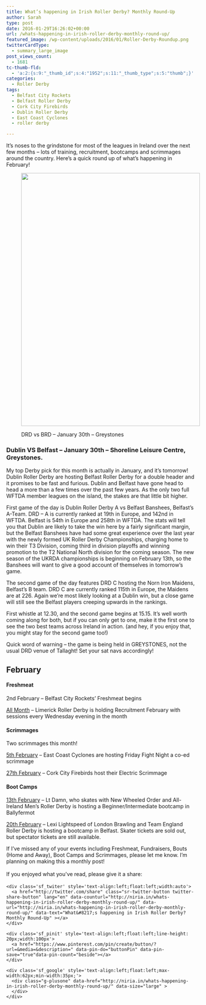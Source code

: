 ```yaml
---
title: What’s happening in Irish Roller Derby? Monthly Round-Up
author: Sarah
type: post
date: 2016-01-29T16:26:02+00:00
url: /whats-happening-in-irish-roller-derby-monthly-round-up/
featured_image: /wp-content/uploads/2016/01/Roller-Derby-Roundup.png
twitterCardType:
  - summary_large_image
post_views_count:
  - 1681
tc-thumb-fld:
  - 'a:2:{s:9:"_thumb_id";s:4:"1952";s:11:"_thumb_type";s:5:"thumb";}'
categories:
  - Roller Derby
tags:
  - Belfast City Rockets
  - Belfast Roller Derby
  - Cork City Firebirds
  - Dublin Roller Derby
  - East Coast Cyclones
  - roller derby

---
```

<div id="fb-root">
</div>

It&#8217;s noses to the grindstone for most of the leagues in Ireland over the next few months &#8211; lots of training, recruitment, bootcamps and scrimmages around the country. Here&#8217;s a quick round up of what&#8217;s happening in February!<figure style="width: 477px" class="wp-caption alignright">

[<img src="http://www.dublinrollerderby.com/wp-content/uploads/2016/01/belfast_jan2016.jpg" alt="" width="477" height="675" />][1]<figcaption class="wp-caption-text">DRD vs BRD &#8211; January 30th &#8211; Greystones</figcaption></figure> 

### Dublin VS Belfast &#8211; January 30th &#8211; Shoreline Leisure Centre, Greystones.

My top Derby pick for this month is actually in January, and it&#8217;s tomorrow! Dublin Roller Derby are hosting Belfast Roller Derby for a double header and it promises to be fast and furious. Dublin and Belfast have gone head to head a more than a few times over the past few years. As the only two full WFTDA member leagues on the island, the stakes are that little bit higher.

First game of the day is Dublin Roller Derby A vs Belfast Banshees, Belfast&#8217;s A-Team. DRD &#8211; A is currently ranked at 19th in Europe, and 142nd in WFTDA. Belfast is 54th in Europe and 258th in WFTDA. The stats will tell you that Dublin are likely to take the win here by a fairly significant margin, but the Belfast Banshees have had some great experience over the last year with the newly formed UK Roller Derby Championships, charging home to win their T3 Division, coming third in division playoffs and winning promotion to the T2 National North division for the coming season. The new season of the UKRDA championships is beginning on February 13th, so the Banshees will want to give a good account of themselves in tomorrow&#8217;s game.

The second game of the day features DRD C hosting the Norn Iron Maidens, Belfast&#8217;s B team. DRD C are currently ranked 115th in Europe, the Maidens are at 226. Again we&#8217;re most likely looking at a Dublin win, but a close game will still see the Belfast players creeping upwards in the rankings.

First whistle at 12.30, and the second game begins at 15.15. It&#8217;s well worth coming along for both, but if you can only get to one, make it the first one to see the two best teams across Ireland in action. (and hey, if you enjoy that, you might stay for the second game too!)

Quick word of warning &#8211; the game is being held in GREYSTONES, not the usual DRD venue of Tallaght! Set your sat navs accordingly!

## February

#### Freshmeat

2nd February &#8211; Belfast City Rockets&#8217; Freshmeat begins

<a href="https://www.facebook.com/events/1694090410868655/" target="_blank">All Month</a> &#8211; Limerick Roller Derby is holding Recruitment February with sessions every Wednesday evening in the month

#### Scrimmages

Two scrimmages this month!

<a href="https://www.facebook.com/events/781383098633461/" target="_blank">5th February</a> &#8211; East Coast Cyclones are hosting Friday Fight Night a co-ed scrimmage

<a href="https://www.facebook.com/events/740213312775266/" target="_blank">27th February</a> &#8211; Cork City Firebirds host their Electric Scrimmage

#### Boot Camps

<a href="http://www.brownpapertickets.com/event/2475500" target="_blank">13th February</a> &#8211; Lt Damn, who skates with New Wheeled Order and All-Ireland Men&#8217;s Roller Derby is hosting a Beginner/Intermediate bootcamp in Ballyfermot

<a href="https://www.facebook.com/events/733447403454219/" target="_blank">20th February</a> &#8211; Lexi Lightspeed of London Brawling and Team England Roller Derby is hosting a bootcamp in Belfast. Skater tickets are sold out, but spectator tickets are still available.

If I&#8217;ve missed any of your events including Freshmeat, Fundraisers, Bouts (Home and Away), Boot Camps and Scrimmages, please let me know. I&#8217;m planning on making this a monthly post!

<div class='sfsi_Sicons' style='width: 100%; display: inline-block; vertical-align: middle; text-align:left'>
  <div style='margin:0px 8px 0px 0px; line-height: 24px'>
    <span>If you enjoyed what you've read, please give it a share:</span>
  </div>
  
  <div class='sfsi_socialwpr'>
    <div class='sf_fb' style='text-align:left;width:125px'>
      <div class="fb-like" href="http://niria.in/whats-happening-in-irish-roller-derby-monthly-round-up/" width="180" send="false" showfaces="false"  action="like" data-share="true"data-layout="button_count" >
      </div>
    </div>
    
    <div class='sf_twiter' style='text-align:left;float:left;width:auto'>
      <a href="http://twitter.com/share" class="sr-twitter-button twitter-share-button" lang="en" data-counturl="http://niria.in/whats-happening-in-irish-roller-derby-monthly-round-up/" data-url="http://niria.in/whats-happening-in-irish-roller-derby-monthly-round-up/" data-text="What&#8217;s happening in Irish Roller Derby? Monthly Round-Up" ></a>
    </div>
    
    <div class='sf_pinit' style='text-align:left;float:left;line-height: 20px;width:100px'>
      <a href="https://www.pinterest.com/pin/create/button/?url=&media=&description=" data-pin-do="buttonPin" data-pin-save="true"data-pin-count="beside"></a>
    </div>
    
    <div class='sf_google' style='text-align:left;float:left;max-width:62px;min-width:35px;'>
      <div class="g-plusone" data-href="http://niria.in/whats-happening-in-irish-roller-derby-monthly-round-up/" data-size="large" >
      </div>
    </div>
  </div>
</div>

 [1]: https://www.facebook.com/events/1700436496859554/